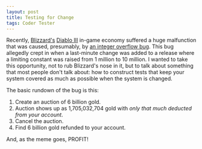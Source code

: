 ```yaml
---
layout: post
title: Testing for Change
tags: Coder Tester
---
```


Recently, [Blizzard's][blizzard] [Diablo III][d3] in-game economy suffered a huge malfunction that was caused, presumably, by [an integer overflow bug][bug]. This bug allegedly crept in when a last-minute change was added to a release where a limiting constant was raised from 1 million to 10 million. I wanted to take this opportunity, not to rub Blizzard's nose in it, but to talk about something that most people don't talk about: how to construct tests that keep your system covered as much as possible when the system is changed.

The basic rundown of the bug is this:

1. Create an auction of 6 billion gold.
1. Auction shows up as 1,705,032,704 gold with *only that much deducted from your account*.
1. Cancel the auction.
1. Find 6 billion gold refunded to your account.

And, as the meme goes, PROFIT!

[blizzard]: http://us.blizzard.com/en-us/
[bug]: http://pastebin.com/YYPM4uQK
[d3]: http://us.blizzard.com/en-us/games/d3/
